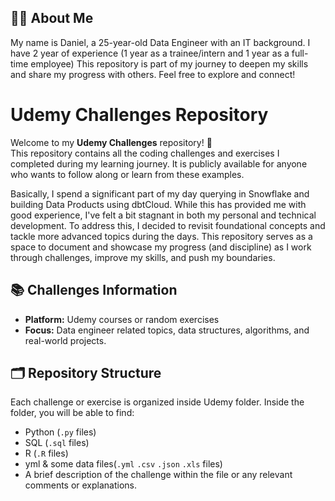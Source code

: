 ## 👨‍💻 About Me
My name is Daniel, a 25-year-old Data Engineer with an IT background. 
I have 2 year of experience (1 year as a trainee/intern and 1 year as a full-time employee)
This repository is part of my journey to deepen my skills and share my progress with others. Feel free to explore and connect!


# Udemy Challenges Repository

Welcome to my **Udemy Challenges** repository! 🚀  
This repository contains all the coding challenges and exercises I completed during my learning journey. It is publicly available for anyone who wants to follow along or learn from these examples.

Basically, I spend a significant part of my day querying in Snowflake and building Data Products using dbtCloud. While this has provided me with good experience, I've felt a bit stagnant in both my personal and technical development. To address this, I decided to revisit foundational concepts and tackle more advanced topics during the days. This repository serves as a space to document and showcase my progress (and discipline) as I work through challenges, improve my skills, and push my boundaries.


## 📚 Challenges Information
- **Platform:** Udemy courses or random exercises
- **Focus:** Data engineer related topics, data structures, algorithms, and real-world projects.

## 🗂 Repository Structure
Each challenge or exercise is organized inside Udemy folder. Inside the folder, you will be able to find:
- Python (`.py` files)
- SQL (`.sql` files)
- R (`.R` files)
- yml & some data files(`.yml` `.csv` `.json` `.xls` files)
- A brief description of the challenge within the file or any relevant comments or explanations.
